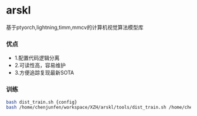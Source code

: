 # arskl

基于ptyorch,lightning,timm,mmcv的计算机视觉算法模型库

### 优点
- 1.配置代码逻辑分离
- 2.可读性高，容易维护
- 3.方便追踪复现最新SOTA

### 训练
```bash
bash dist_train.sh {config}
bash /home/chenjunfen/workspace/XZH/arskl/tools/dist_train.sh /home/chenjunfen/workspace/XZH/arskl/configs/resnet18d_cifar10_timm.py
```